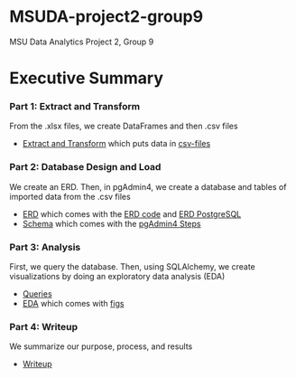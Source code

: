 # MSUDA-project2-group9
MSU Data Analytics Project 2, Group 9

# Executive Summary
### Part 1: Extract and Transform
From the .xlsx files, we create DataFrames and then .csv files
* [Extract and Transform](submission/part1_extract-transform.ipynb) which puts data in [csv-files](submission/resources/output/csv-files)
### Part 2: Database Design and Load
We create an ERD. Then, in pgAdmin4, we create a database and tables of imported data from the .csv files
* [ERD](submission/part2.1_ERD.png) which comes with the [ERD code](submission/part2.4_ERD-code.txt) and [ERD PostgreSQL](submission/part2.5_ERD-PostgreSQL.txt)
* [Schema](submission/part2.3_schema.sql) which comes with the [pgAdmin4 Steps](submission/part2.2_pgAdmin4-steps.pdf)
### Part 3: Analysis
First, we query the database. Then, using SQLAlchemy, we create visualizations by doing an exploratory data analysis (EDA)
* [Queries](submission/part3.1_queries.sql)
* [EDA](submission/part3.2_EDA.ipynb) which comes with [figs](submission/resources/output/figs)
### Part 4: Writeup
We summarize our purpose, process, and results
* [Writeup](submission/part4.1_writeup.pdf)
